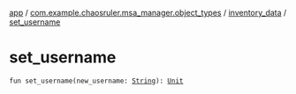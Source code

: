 [app](../../index.md) / [com.example.chaosruler.msa_manager.object_types](../index.md) / [inventory_data](index.md) / [set_username](.)

# set_username

`fun set_username(new_username: `[`String`](https://kotlinlang.org/api/latest/jvm/stdlib/kotlin/-string/index.html)`): `[`Unit`](https://kotlinlang.org/api/latest/jvm/stdlib/kotlin/-unit/index.html)